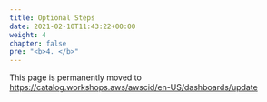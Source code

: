 ```yaml
---
title: Optional Steps
date: 2021-02-10T11:43:22+00:00
weight: 4
chapter: false
pre: "<b>4. </b>"
---
```



This page is permanently moved to https://catalog.workshops.aws/awscid/en-US/dashboards/update
